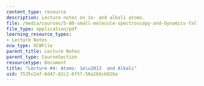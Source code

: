 ```yaml
---
content_type: resource
description: Lecture notes on 1e- and alkali atoms.
file: /media/courses/5-80-small-molecule-spectroscopy-and-dynamics-fall-2008/7535c2af6d47d2c26f5758a2bbcb016a_04_580ln_fa08.pdf
file_type: application/pdf
learning_resource_types:
- Lecture Notes
ocw_type: OCWFile
parent_title: Lecture Notes
parent_type: CourseSection
resourcetype: Document
title: "Lecture #4: Atoms: 1e\u2013  and Alkali"
uid: 7535c2af-6d47-d2c2-6f57-58a2bbcb016a
---
```

